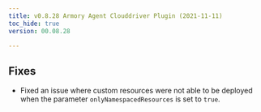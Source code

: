 ```yaml
---
title: v0.8.28 Armory Agent Clouddriver Plugin (2021-11-11)
toc_hide: true
version: 00.08.28

---
```


## Fixes

* Fixed an issue where custom resources were not able to be deployed when the parameter `onlyNamespacedResources` is set to `true`.
